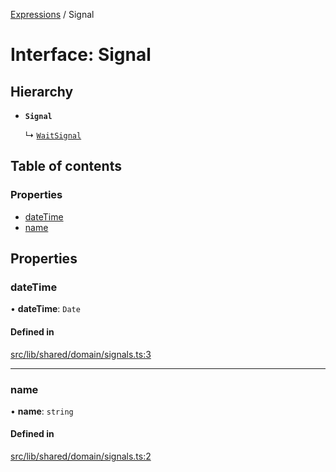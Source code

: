[Expressions](../README.md) / Signal

# Interface: Signal

## Hierarchy

- **`Signal`**

  ↳ [`WaitSignal`](WaitSignal.md)

## Table of contents

### Properties

- [dateTime](Signal.md#datetime)
- [name](Signal.md#name)

## Properties

### dateTime

• **dateTime**: `Date`

#### Defined in

[src/lib/shared/domain/signals.ts:3](https://github.com/data7expressions/3xpr/blob/e9bbe90/src/lib/shared/domain/signals.ts#L3)

___

### name

• **name**: `string`

#### Defined in

[src/lib/shared/domain/signals.ts:2](https://github.com/data7expressions/3xpr/blob/e9bbe90/src/lib/shared/domain/signals.ts#L2)
